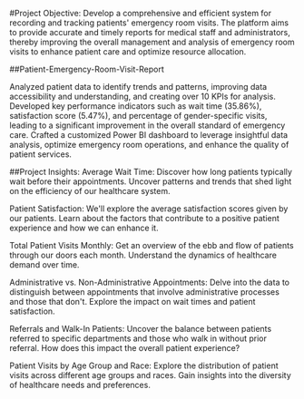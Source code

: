 
#Project Objective:
Develop a comprehensive and efficient system for recording and tracking patients' emergency room visits. The platform aims to provide accurate and timely reports for medical staff and administrators, thereby improving the overall management and analysis of emergency room visits to enhance patient care and optimize resource allocation.


##Patient-Emergency-Room-Visit-Report

Analyzed patient data to identify trends and patterns, improving data accessibility and understanding, and creating over 10 KPIs for analysis.
Developed key performance indicators such as wait time (35.86%), satisfaction score (5.47%), and percentage of gender-specific visits, leading to a significant improvement in the overall standard of emergency care.
Crafted a customized Power BI dashboard to leverage insightful data analysis, optimize emergency room operations, and enhance the quality of patient services.


##Project Insights:
Average Wait Time: Discover how long patients typically wait before their appointments. Uncover patterns and trends that shed light on the efficiency of our healthcare system.

Patient Satisfaction: We'll explore the average satisfaction scores given by our patients. Learn about the factors that contribute to a positive patient experience and how we can enhance it.

Total Patient Visits Monthly: Get an overview of the ebb and flow of patients through our doors each month. Understand the dynamics of healthcare demand over time.

Administrative vs. Non-Administrative Appointments: Delve into the data to distinguish between appointments that involve administrative processes and those that don't. Explore the impact on wait times and patient satisfaction.

Referrals and Walk-In Patients: Uncover the balance between patients referred to specific departments and those who walk in without prior referral. How does this impact the overall patient experience?

Patient Visits by Age Group and Race: Explore the distribution of patient visits across different age groups and races. Gain insights into the diversity of healthcare needs and preferences.
